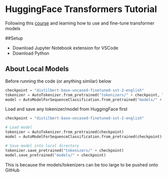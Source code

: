 # HuggingFace Transformers Tutorial

Following this [course](https://huggingface.co/course/chapter0?fw=pt) and learning how to use and fine-tune transformer models

##Setup

- Download Jupyter Notebook extension for VSCode
- Download Python

## About Local Models

Before running the code (or anything similar) below

```py
checkpoint = "distilbert-base-uncased-finetuned-sst-2-english"
tokenizer = AutoTokenizer.from_pretrained("tokenizers/" + checkpoint, local_files_only=True)
model = AutoModelForSequenceClassification.from_pretrained("models/" + checkpoint, local_files_only=True)
```

Load and save any tokenizer/model from HuggingFace first

```py
checkpoint = "distilbert-base-uncased-finetuned-sst-2-english"

# Load model
tokenizer = AutoTokenizer.from_pretrained(checkpoint)
model = AutoModelForSequenceClassification.from_pretrained(checkpoint)

# Save model into local directory
tokenizer.save_pretrained("tokenizers/" + checkpoint)
model.save_pretrained("models/" + checkpoint)
```

This is because the models/tokenizers can be too large to be pushed onto GitHub
